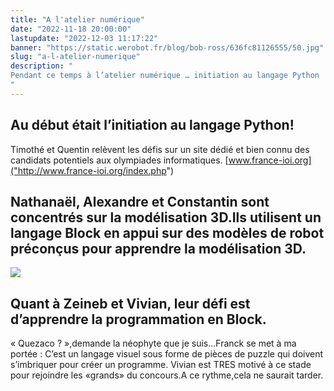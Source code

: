 ```yaml
---
title: "A l'atelier numérique"
date: "2022-11-18 20:00:00"
lastupdate: "2022-12-03 11:17:22"
banner: "https://static.werobot.fr/blog/bob-ross/636fc81126555/50.jpg"
slug: "a-l-atelier-numerique"
description: " 
Pendant ce temps à l’atelier numérique … initiation au langage Python 
"
---
```

## Au début était l’initiation au langage Python! 
Timothé et Quentin relèvent les défis sur un site dédié et bien connu des candidats potentiels aux olympiades informatiques.
[www.france-ioi.org]("http://www.france-ioi.org/index.php")

## Nathanaël, Alexandre et Constantin sont concentrés sur la modélisation 3D.Ils utilisent un langage Block en appui sur des modèles de robot préconçus pour apprendre la modélisation 3D.

![](https://static.werobot.fr/blog/bob-ross/636fc7a5c9b55/75.jpg)

## Quant à Zeineb et Vivian, leur défi est d’apprendre la programmation en Block.
« Quezaco ? »,demande la néophyte que je suis...Franck se met à ma portée : C’est un langage visuel sous forme de pièces de puzzle qui doivent s’imbriquer pour créer un programme.
Vivian est TRES motivé à ce stade pour rejoindre les «grands» du concours.A ce rythme,cela ne saurait tarder.


    